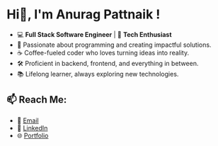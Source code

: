#  Hi👋, I'm Anurag Pattnaik !
- 💻 **Full Stack Software Engineer** | 🚀 **Tech Enthusiast**
- 🌟 Passionate about programming and creating impactful solutions.
- ☕ Coffee-fueled coder who loves turning ideas into reality.
- 🛠️ Proficient in backend, frontend, and everything in between.
- 📚 Lifelong learner, always exploring new technologies.

## 📫 Reach Me:
- 📧 [Email](anuragpattnaik2010@gmail.com)
- 🔗 [LinkedIn](https://www.linkedin.com/in/anurag-pattnaik-39298496/)  
- 🌐 [Portfolio](https://anuragpattnaik2010.wixsite.com/aboutanurag)
